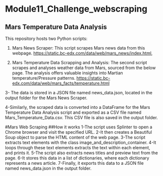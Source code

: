 # Module11_Challenge_webscraping

## Mars Temperature Data Analysis

This repository hosts two Python scripts:

1. Mars News Scraper: This script scrapes Mars news data from this webpage.
https://static.bc-edx.com/data/web/mars_news/index.html,

2. Mars Temperature Data Scrapping and Analysis: The second script scrapes and analyses weather data from Mars, sourced from the below page. The analysis offers valuable insights into Martian temperature/Pressure patterns.
https://static.bc-edx.com/data/web/mars_facts/temperature.html

3- The data is stored in a JSON file named news_data.json, located in the output folder for the Mars News Scraper.

4-Similarly, the scraped data is converted into a DataFrame for the Mars Temperature Data Analysis script and exported as a CSV file named Mars_Temperature_Data.csv. This CSV file is also saved in the output folder.

#Mars Web Scraping
##How it works
1-The script uses Splinter to open a Chrome browser and visit the specified URL.
2-It then creates a Beautiful Soup object to parse the HTML content of the web page.
3-The script extracts text elements with the class image_and_description_container.
4-It loops through these text elements extracts the text within each element, and prints it.
5-The script also extracts news titles and preview text from the page.
6-It stores this data in a list of dictionaries, where each dictionary represents a news article.
7-Finally, it exports this data to a JSON file named news_data.json in the output folder.



